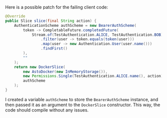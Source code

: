 Here is a possible patch for the failing client code:
```java
@Override
public Slice slice(final String action) {
    AuthenticationScheme authScheme = new BearerAuthScheme(
        token -> CompletableFuture.completedFuture(
            Stream.of(TestAuthentication.ALICE, TestAuthentication.BOB)
                .filter(user -> token.equals(token(user)))
                .map(user -> new Authentication.User(user.name()))
                .findFirst()
        ),
        ""
    );
    return new DockerSlice(
        new AstoDocker(new InMemoryStorage()),
        new Permissions.Single(TestAuthentication.ALICE.name(), action),
        authScheme
    );
}
```
I created a variable `authScheme` to store the `BearerAuthScheme` instance, and then passed it as an argument to the `DockerSlice` constructor. This way, the code should compile without any issues.